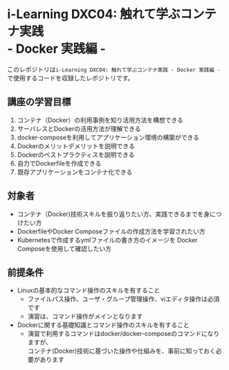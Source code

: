 # i-Learning DXC04: 触れて学ぶコンテナ実践<br> - Docker 実践編 -

このレポジトリは`i-Learning DXC04: 触れて学ぶコンテナ実践 - Docker 実践編 -`で使用するコードを収録したレポジトリです。

## 講座の学習目標

1. コンテナ（Docker）の利⽤事例を知り活⽤⽅法を構想できる
2. サーバレスとDockerの活⽤⽅法が理解できる
3. docker-composeを利⽤してアプリケーション環境の構築ができる
4. Dockerのメリットデメリットを説明できる
5. Dockerのベストプラクティスを説明できる
6. ⾃⼒でDockerfileを作成できる
7. 既存アプリケーションをコンテナ化できる

## 対象者

- コンテナ（Docker)技術スキルを振り返りたい⽅、実践できるまでを⾝につけたい⽅
- DockerfileやDocker Composeファイルの作成⽅法を学習されたい⽅
- Kubernetesで作成するymlファイルの書き⽅のイメージを Docker Composeを使⽤して確認したい⽅

## 前提条件
- Linuxの基本的なコマンド操作のスキルを有すること
  * ファイルパス操作、ユーザ・グループ管理操作、viエディタ操作は必須です
  * 演習は、コマンド操作がメインとなります
- Dockerに関する基礎知識とコマンド操作のスキルを有すること
  * 演習で利⽤するコマンドはdocker/docker-composeのコマンドになりますが、<br>コンテナ(Docker)技術に基づいた操作や仕組みを、事前に知っておく必要があります
